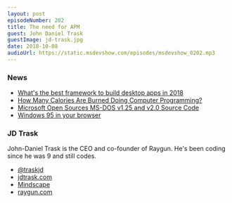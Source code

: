 ```yaml
---
layout: post
episodeNumber: 202
title: The need for APM
guest: John Daniel Trask
guestImage: jd-trask.jpg
date: 2018-10-08
audioUrl: https://static.msdevshow.com/episodes/msdevshow_0202.mp3
--- 
```


### News

 - [What's the best framework to build desktop apps in 2018](https://www.reddit.com/r/csharp/comments/9765wx/whats_the_best_framework_to_build_desktop_apps_in/)
 - [How Many Calories Are Burned Doing Computer Programming?](https://learnwebtutorials.com/how-many-calories-are-burned-doing-computer-programming)
 - [Microsoft Open Sources MS-DOS v1.25 and v2.0 Source Code](https://github.com/Microsoft/MS-DOS)
 - [Windows 95 in your browser](https://win95.ajf.me/)
 
### JD Trask

John-Daniel Trask is the CEO and co-founder of Raygun. He's been coding since he was 9 and still codes.

 - [@traskjd](https://twitter.com/traskjd)
 - [jdtrask.com](http://jdtrask.com/)
 - [Mindscape](http://www.mindscapehq.com/)
 - [raygun.com](http://raygun.com)